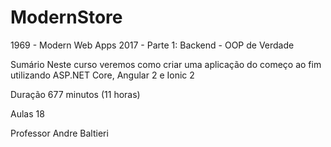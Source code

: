 # ModernStore
1969 - Modern Web Apps 2017 - Parte 1: Backend - OOP de Verdade

Sumário
Neste curso veremos como criar uma aplicação do começo ao fim utilizando ASP.NET Core, Angular 2 e Ionic 2

Duração
677 minutos (11 horas)

Aulas
18

Professor Andre Baltieri
